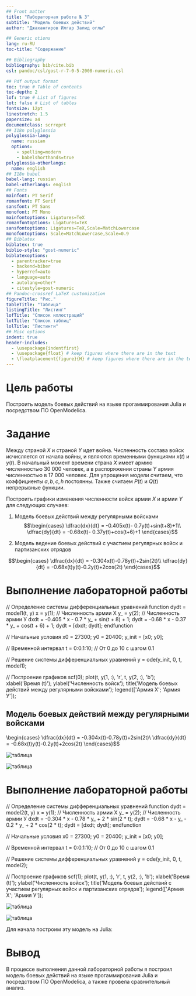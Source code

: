 ```yaml
---
## Front matter
title: "Лабораторная работа № 3"
subtitle: "Модель боевых действий"
author: "Джахангиров Илгар Залид оглы"

## Generic otions
lang: ru-RU
toc-title: "Содержание"

## Bibliography
bibliography: bib/cite.bib
csl: pandoc/csl/gost-r-7-0-5-2008-numeric.csl

## Pdf output format
toc: true # Table of contents
toc-depth: 2
lof: true # List of figures
lot: false # List of tables
fontsize: 12pt
linestretch: 1.5
papersize: a4
documentclass: scrreprt
## I18n polyglossia
polyglossia-lang:
  name: russian
  options:
	- spelling=modern
	- babelshorthands=true
polyglossia-otherlangs:
  name: english
## I18n babel
babel-lang: russian
babel-otherlangs: english
## Fonts
mainfont: PT Serif
romanfont: PT Serif
sansfont: PT Sans
monofont: PT Mono
mainfontoptions: Ligatures=TeX
romanfontoptions: Ligatures=TeX
sansfontoptions: Ligatures=TeX,Scale=MatchLowercase
monofontoptions: Scale=MatchLowercase,Scale=0.9
## Biblatex
biblatex: true
biblio-style: "gost-numeric"
biblatexoptions:
  - parentracker=true
  - backend=biber
  - hyperref=auto
  - language=auto
  - autolang=other*
  - citestyle=gost-numeric
## Pandoc-crossref LaTeX customization
figureTitle: "Рис."
tableTitle: "Таблица"
listingTitle: "Листинг"
lofTitle: "Список иллюстраций"
lotTitle: "Список таблиц"
lolTitle: "Листинги"
## Misc options
indent: true
header-includes:
  - \usepackage{indentfirst}
  - \usepackage{float} # keep figures where there are in the text
  - \floatplacement{figure}{H} # keep figures where there are in the text
---
```


# Цель работы

Построить модель боевых действий на языке прогаммирования Julia и посредством ПО OpenModelica.

# Задание

Между страной $X$ и страной $Y$ идет война. Численность состава войск
исчисляется от начала войны, и являются временными функциями $x(t)$ и $y(t)$. В
начальный момент времени страна $X$ имеет армию численностью 30 000 человек,
а в распоряжении страны $Y$ армия численностью в 17 000 человек. Для упрощения
модели считаем, что коэффициенты $a, b, c, h$ постоянны. Также считаем $P(t)$ и $Q(t)$ непрерывные функции.

Построить графики изменения численности войск армии $X$ и армии $Y$ для  следующих случаев:

1. Модель боевых действий между регулярными войсками
$$\begin{cases}
    \dfrac{dx}{dt} = -0.405x(t)- 0.7y(t)+sin(t+8)+1\\
    \dfrac{dy}{dt} = -0.68x(t)- 0.37y(t)+cos(t+6)+1
\end{cases}$$

2. Модель ведение боевых действий с участием регулярных войск и партизанских отрядов

$$\begin{cases}
    \dfrac{dx}{dt} = -0.304x(t)-0.78y(t)+2sin(2t)\\
    \dfrac{dy}{dt} = -0.68x(t)y(t)-0.2y(t)+2cos(2t)
\end{cases}$$


# Выполнение лабораторной работы

// Определение системы дифференциальных уравнений
function dydt = model1(t, y)
    x = y(1); // Численность армии Х
    y_ = y(2); // Численность армии У
    dxdt = -0.405 * x - 0.7 * y_ + sin(t + 8) + 1;
    dydt = -0.68 * x - 0.37 * y_ + cos(t + 6) + 1;
    dydt = [dxdt; dydt];
endfunction

// Начальные условия
x0 = 27300;
y0 = 20400;
y_init = [x0; y0];

// Временной интервал
t = 0:0.1:10; // От 0 до 10 с шагом 0.1

// Решение системы дифференциальных уравнений
y = ode(y_init, 0, t, model1);

// Построение графиков
scf(0);
plot(t, y(1, :), 'r', t, y(2, :), 'b');
xlabel('Время (t)');
ylabel('Численность войск');
title('Модель боевых действий между регулярными войсками');
legend(['Армия Х'; 'Армия У']);

## Модель боевых действий между регулярными войсками

\begin{cases}
    \dfrac{dx}{dt} = -0.304x(t)-0.78y(t)+2sin(2t)\\
    \dfrac{dy}{dt} = -0.68x(t)y(t)-0.2y(t)+2cos(2t)
\end{cases}$$

![таблица](image/1.png)

![таблица](image/2.png)

# Выполнение лабораторной работы

// Определение системы дифференциальных уравнений
function dydt = model2(t, y)
    x = y(1); // Численность армии Х
    y_ = y(2); // Численность армии У
    dxdt = -0.304 * x - 0.78 * y_ + 2 * sin(2 * t);
    dydt = -0.68 * x - y_ - 0.2 * y_ + 2 * cos(2 * t);
    dydt = [dxdt; dydt];
endfunction

// Начальные условия
x0 = 27300;
y0 = 20400;
y_init = [x0; y0];

// Временной интервал
t = 0:0.1:10; // От 0 до 10 с шагом 0.1

// Решение системы дифференциальных уравнений
y = ode(y_init, 0, t, model2);

// Построение графиков
scf(1);
plot(t, y(1, :), 'r', t, y(2, :), 'b');
xlabel('Время (t)');
ylabel('Численность войск');
title('Модель боевых действий с участием регулярных войск и партизанских отрядов');
legend(['Армия Х'; 'Армия У']);

![таблица](image/4.png)

![таблица](image/3.png)

Для начала построим эту модель на Julia:

# Вывод

 В процессе выполнения данной лабораторной работы я построил модель боевых действий на языке прогаммирования Julia и посредством ПО OpenModelica, а также провела сравнительный анализ.